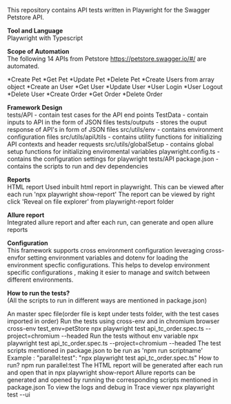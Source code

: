 
This repository contains API tests written in Playwright for the Swagger Petstore API.

**Tool and Language**  
Playwright with Typescript

**Scope of Automation**  
The following 14 APIs from Petstore https://petstore.swagger.io/#/ are automated.

*Create Pet *Get Pet *Update Pet *Delete Pet *Create Users from array object *Create an User *Get User *Update User *User Login *User Logout *Delete User *Create Order *Get Order *Delete Order

**Framework Design**  
tests/API - contain test cases for the API end points
TestData - contain inputs to API in the form of JSON files
tests/outputs - stores the ouput response of API's in form of JSON files
src/utils/env - contains environment configuration files
src/utils/apiUtils - contains utility functions for initializing API contexts and header requests
src/utils/globalSetup - contains global setup functions for initializing enviromental variables
playwright.config.ts - contains the configuration settings for playwright tests/API
package.json - contains the scripts to run and dev dependencies

**Reports**  
HTML report
Used inbuilt html report in playwright. This can be viewed after each run 'npx playwright show-report'
The report can be viewed by right click 'Reveal on file explorer' from playwright-report folder

**Allure report**  
Integrated allure report and after each run, can generate and open allure reports

**Configuration**  
This framework supports cross environment configuration leveraging cross-envfor setting environment variables and dotenv for loading the environment specfic configurations. This helps to develop environment specific configurations , making it esier to manage and switch between different environments.

**How to run the tests?**  
(All the scripts to run in different ways are mentioned in package.json)

An master spec file(order file is kept under tests folder, with the test cases imported in order)
Run the tests using cross-env and in chromium browser cross-env test_env=petStore npx playwright test api_tc_order.spec.ts --project=chromium --headed
Run the tests without env variable npx playwright test api_tc_order.spec.ts --project=chromium --headed
The test scripts mentioned in package.json to be run as 'npm run scriptname' Example : "parallel:test": "npx playwright test api_tc_order.spec.ts" How to run? npm run parallel:test
The HTML report will be generated after each run and open that in npx playwright show-report
Allure reports can be generated and opened by running the corresponding scripts mentioned in package.json
To view the logs and debug in Trace viewer npx playwright test --ui
